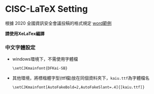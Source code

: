 CISC-LaTeX Setting
=============

根據 2020 全國資訊安全會議投稿的格式規定 [word範例](https://cisc2020.ccisa.org.tw/CISC2020_format-0121rev.doc)

**請使用XeLaTex編譯**

### 中文字體設定

* windows環境下，不需使用字體檔
  ```
  \setCJKmainfont{DFKai-SB}
  ```

* 其他環境，將標楷體字型(ttf檔)放在同個資料夾下，`kaiu.ttf`為字體檔名
  ```
  \setCJKmainfont[AutoFakeBold=2,AutoFakeSlant=.4]{[kaiu.ttf]}
  ```
